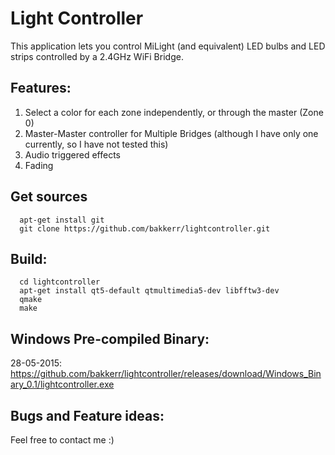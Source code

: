 
# Light Controller

This application lets you control MiLight (and equivalent) LED bulbs and LED strips controlled by a 2.4GHz WiFi Bridge.

## Features:
  1. Select a color for each zone independently, or through the master (Zone 0)
  2. Master-Master controller for Multiple Bridges (although I have only one currently, so I have not tested this)
  3. Audio triggered effects
  4. Fading

## Get sources
```
  apt-get install git
  git clone https://github.com/bakkerr/lightcontroller.git
```

## Build:

```
  cd lightcontroller
  apt-get install qt5-default qtmultimedia5-dev libfftw3-dev
  qmake
  make
```

## Windows Pre-compiled Binary:
28-05-2015: https://github.com/bakkerr/lightcontroller/releases/download/Windows_Binary_0.1/lightcontroller.exe


## Bugs and Feature ideas:

Feel free to contact me :)
 



